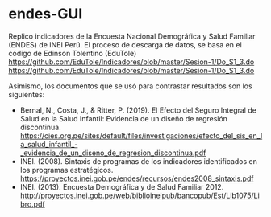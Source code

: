 # endes-GUI
Replico indicadores de la Encuesta Nacional Demográfica y Salud Familiar  (ENDES) de INEI Perú. El proceso de descarga de datos, se basa en el código de Edinson Tolentino (EduTole) https://github.com/EduTole/Indicadores/blob/master/Sesion-1/Do_S1_3.do
https://github.com/EduTole/Indicadores/blob/master/Sesion-1/Do_S1_3.do

Asimismo, los documentos que se usó para contrastar resultados son los siguientes:

- Bernal, N., Costa, J., & Ritter, P. (2019). El Efecto del Seguro Integral de Salud en la Salud Infantil: Evidencia de un diseño de regresión discontinua. https://cies.org.pe/sites/default/files/investigaciones/efecto_del_sis_en_la_salud_infantil_-_evidencia_de_un_diseno_de_regresion_discontinua.pdf
- INEI. (2008). Sintaxis de programas de los indicadores identificados en los programas estratégicos. https://proyectos.inei.gob.pe/endes/recursos/endes2008_sintaxis.pdf
- INEI. (2013). Encuesta Demográfica y de Salud Familiar 2012. http://proyectos.inei.gob.pe/web/biblioineipub/bancopub/Est/Lib1075/Libro.pdf







